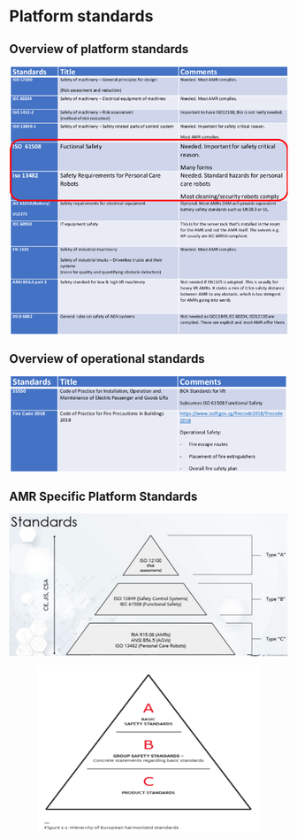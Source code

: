 # Platform standards

## Overview of platform standards

![Overview of platform standards](../images/plat.png)

## Overview of operational standards

![Overview of operational standards](../images/oper.png)

## AMR Specific Platform Standards

![AMR Specific Platform Standards](../images/wut.png)

<!--- ![AMR Specific Platform Standards](../images/fig1.png) -->

<p align="center">
    <img width="400" height="300" src="../images/fig1.png">
</p>